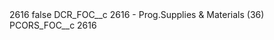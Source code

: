 <?xml version="1.0" encoding="UTF-8"?>
<CustomMetadata xmlns="http://soap.sforce.com/2006/04/metadata" xmlns:xsi="http://www.w3.org/2001/XMLSchema-instance" xmlns:xsd="http://www.w3.org/2001/XMLSchema">
    <label>2616</label>
    <protected>false</protected>
    <values>
        <field>DCR_FOC__c</field>
        <value xsi:type="xsd:string">2616 - Prog.Supplies &amp; Materials (36)</value>
    </values>
    <values>
        <field>PCORS_FOC__c</field>
        <value xsi:type="xsd:string">2616</value>
    </values>
</CustomMetadata>
